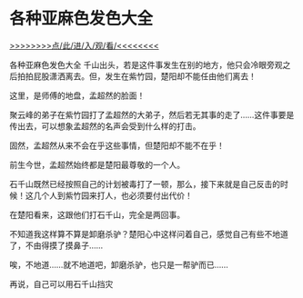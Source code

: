 # 各种亚麻色发色大全

<a href="https://8h9e.vip/">>>>>>>>>点/此/进/入/观/看/<<<<<<<<</a>

各种亚麻色发色大全
千山出头，若是这件事发生在别的地方，他只会冷眼旁观之后拍拍屁股潇洒离去。但，发生在紫竹园，楚阳却不能任由他们离去！

这里，是师傅的地盘，孟超然的脸面！

聚云峰的弟子在紫竹园打了孟超然的大弟子，然后若无其事的走了……这件事要是传出去，可以想象孟超然的名声会受到什么样的打击。

固然，孟超然从来不会在乎这些事情，但楚阳却不能不在乎！

前生今世，孟超然始终都是楚阳最尊敬的一个人。

石千山既然已经按照自己的计划被毒打了一顿，那么，接下来就是自己反击的时候！这几个人到紫竹园来打人，也必须要付出代价！

在楚阳看来，这跟他们打石千山，完全是两回事。

不知道我这样算不算是卸磨杀驴？楚阳心中这样问着自己，感觉自己有些不地道了，不由得摸了摸鼻子……

唉，不地道……就不地道吧，卸磨杀驴，也只是一帮驴而已……

再说，自己可以用石千山挡灾
